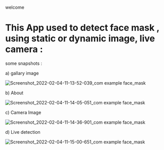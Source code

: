 welcome

# This App used to detect face mask , using static or dynamic image, live camera :

some snapshots :

a) gallary image

![Screenshot_2022-02-04-11-13-52-039_com example face_mask](https://user-images.githubusercontent.com/81908427/153291039-624a33cb-30b4-4130-8596-e848c43d0208.jpg)

b) About

![Screenshot_2022-02-04-11-14-05-051_com example face_mask](https://user-images.githubusercontent.com/81908427/153291058-546f992f-66ad-418d-9970-5c754330c32c.jpg)

c) Camera Image

![Screenshot_2022-02-04-11-14-36-901_com example face_mask](https://user-images.githubusercontent.com/81908427/153291094-4765c2a7-1971-490f-9bc4-ce3b0118d210.jpg)

d) Live detection

![Screenshot_2022-02-04-11-15-00-651_com example face_mask](https://user-images.githubusercontent.com/81908427/153291110-65550347-51c9-4237-bfed-1dbf61f4146d.jpg)
